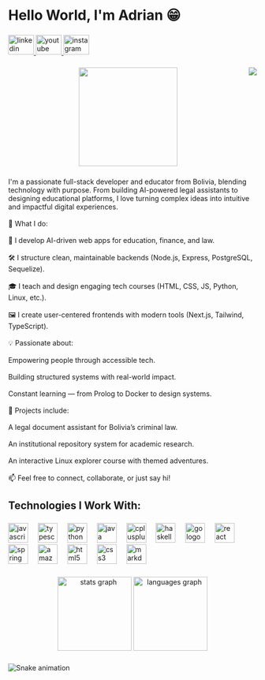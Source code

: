 <h1 align="left">Hello World, I'm Adrian 😁</h1>

###

<div align="left">
  <a href="https://www.linkedin.com/in/adrian-c-r/" target="_blank">
    <img src="https://raw.githubusercontent.com/maurodesouza/profile-readme-generator/master/src/assets/icons/social/linkedin/default.svg" width="52" height="40" alt="linkedin logo"  />
  </a>
  <a href="https://www.youtube.com/@adriancamara1980" target="_blank">
    <img src="https://raw.githubusercontent.com/maurodesouza/profile-readme-generator/master/src/assets/icons/social/youtube/default.svg" width="52" height="40" alt="youtube logo"  />
  </a>
  <a href="https://www.instagram.com/adr1.exe/" target="_blank">
    <img src="https://raw.githubusercontent.com/maurodesouza/profile-readme-generator/master/src/assets/icons/social/instagram/default.svg" width="52" height="40" alt="instagram logo"  />
  </a>
</div>

###

<img align="right" src="https://visitor-badge.laobi.icu/badge?page_id=4drianC4.4drianC4&left_color=chocolate&right_color=mediumpurple&left_text=you%20are%20tourist%20number"  />

###

<div align="center">
  <img height="200" src="https://avatars.githubusercontent.com/u/115103555?v=4"  />
</div>

###

<p align="left">I'm a passionate full-stack developer and educator from Bolivia, blending technology with purpose. From building AI-powered legal assistants to designing educational platforms, I love turning complex ideas into intuitive and impactful digital experiences.<br><br>🚀 What I do:<br><br>🧠 I develop AI-driven web apps for education, finance, and law.<br><br>🛠️ I structure clean, maintainable backends (Node.js, Express, PostgreSQL, Sequelize).<br><br>🎓 I teach and design engaging tech courses (HTML, CSS, JS, Python, Linux, etc.).<br><br>🖼️ I create user-centered frontends with modern tools (Next.js, Tailwind, TypeScript).<br><br>💡 Passionate about:<br><br>Empowering people through accessible tech.<br><br>Building structured systems with real-world impact.<br><br>Constant learning — from Prolog to Docker to design systems.<br><br>🎯 Projects include:<br><br>A legal document assistant for Bolivia’s criminal law.<br><br>An institutional repository system for academic research.<br><br>An interactive Linux explorer course with themed adventures.<br><br>📫 Feel free to connect, collaborate, or just say hi!</p>

###

<h2 align="left">Technologies I Work With:</h2>

###

<div align="left">
  <img src="https://cdn.jsdelivr.net/gh/devicons/devicon/icons/javascript/javascript-original.svg" height="40" alt="javascript logo"  />
  <img width="12" />
  <img src="https://cdn.jsdelivr.net/gh/devicons/devicon/icons/typescript/typescript-original.svg" height="40" alt="typescript logo"  />
  <img width="12" />
  <img src="https://cdn.jsdelivr.net/gh/devicons/devicon/icons/python/python-original.svg" height="40" alt="python logo"  />
  <img width="12" />
  <img src="https://cdn.jsdelivr.net/gh/devicons/devicon/icons/java/java-original.svg" height="40" alt="java logo"  />
  <img width="12" />
  <img src="https://cdn.jsdelivr.net/gh/devicons/devicon/icons/cplusplus/cplusplus-original.svg" height="40" alt="cplusplus logo"  />
  <img width="12" />
  <img src="https://cdn.jsdelivr.net/gh/devicons/devicon/icons/haskell/haskell-original.svg" height="40" alt="haskell logo"  />
  <img width="12" />
  <img src="https://cdn.jsdelivr.net/gh/devicons/devicon/icons/go/go-original.svg" height="40" alt="go logo"  />
  <img width="12" />
  <img src="https://cdn.jsdelivr.net/gh/devicons/devicon/icons/react/react-original.svg" height="40" alt="react logo"  />
  <img width="12" />
  <img src="https://cdn.jsdelivr.net/gh/devicons/devicon/icons/spring/spring-original.svg" height="40" alt="spring logo"  />
  <img width="12" />
  <img src="https://cdn.jsdelivr.net/gh/devicons/devicon/icons/amazonwebservices/amazonwebservices-line-wordmark.svg" height="40" alt="amazonwebservices logo"  />
  <img width="12" />
  <img src="https://cdn.jsdelivr.net/gh/devicons/devicon/icons/html5/html5-original.svg" height="40" alt="html5 logo"  />
  <img width="12" />
  <img src="https://cdn.jsdelivr.net/gh/devicons/devicon/icons/css3/css3-original.svg" height="40" alt="css3 logo"  />
  <img width="12" />
  <img src="https://cdn.jsdelivr.net/gh/devicons/devicon/icons/markdown/markdown-original.svg" height="40" alt="markdown logo"  />
</div>

###

<div align="center">
  <img src="https://github-readme-stats.vercel.app/api?username=4drianC4&hide_title=false&hide_rank=false&show_icons=true&include_all_commits=true&count_private=true&disable_animations=false&theme=dracula&locale=en&hide_border=false&order=1" height="150" alt="stats graph"  />
  <img src="https://github-readme-stats.vercel.app/api/top-langs?username=4drianC4&locale=en&hide_title=false&layout=compact&card_width=320&langs_count=5&theme=dracula&hide_border=false&order=2" height="150" alt="languages graph"  />
</div>

###

<img src="https://raw.githubusercontent.com/4drianC4/4drianC4/output/snake.svg" alt="Snake animation" />

###
